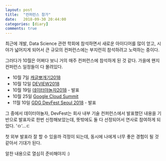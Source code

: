 ```yaml
---
layout: post
title:  "컨퍼런스 참가"
date:   2018-09-30 20:44:00
categories: [diary]
comments: true
---
```


최근에 개발, Data Science 관련 학회에 참석하면서 새로운 아이디어를 많이 얻고, 시야가 넓어지게 되어서 큰 규모의 컨퍼런스에는 부지런히 참석하려고 노력하는 중이다.

그러다가 10월은 어쩌다 보니 거의 매주 컨퍼런스에 참석하게 된 것 같다. 가을에 왠지 컨퍼런스 일정들이 다 몰려있다.

- 10월 7일 [캐글뽀개기2018](http://kagglebreak.com/databreak2018)
- 10월 12일 [DEVIEW2018](https://deview.kr/2018/)
- 10월 19일 [데이터야놀자2018](https://datayanolja.github.io/) - 발표
- 10월 25일 [Google Cloud Summit](https://cloudplatformonline.com/2018-Summit-Korea-Home.html)
- 11월 10일 [GDG DevFest Seoul 2018](https://devfest-seoul18.gdg.kr/) - 발표

그 중에서 데이터야놀자, DevFest는 회사 내부 기술 컨퍼런스에서 발표했던 내용을 기반으로 발표자로 한번 신청해보았는데, 뜻밖에도 둘 다 선정되어서 연사로 참여하게 되었다. 'ㅁ'...ㄷ

첫 외부 발표라 잘 할 수 있을까 걱정이 되는데, 동시에 나에게 너무 좋은 경험이 될 것 같아서 기대가 된다. 

알찬 내용으로 열심히 준비해야지 :)
